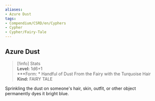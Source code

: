 ```yaml
---
aliases:
- Azure Dust
tags:
- Compendium/CSRD/en/Cyphers
- Cypher
- Cypher/Fairy-Tale
---
```


  
## Azure Dust  
>[!info] Stats  
> **Level:** 1d6+1  
> ***Form: * Handful of Dust From the Fairy with the Turquoise Hair  
> **Kind:** FAIRY TALE
  
Sprinkling the dust on someone's hair, skin, outfit, or other object permanently dyes it bright blue.